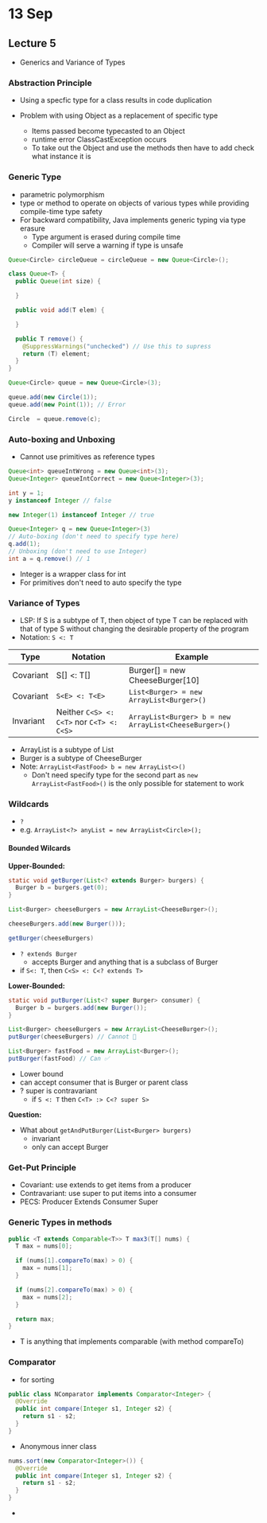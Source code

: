 # 13 Sep

## Lecture 5

- Generics and Variance of Types

### Abstraction Principle

- Using a specfic type for a class results in code duplication

- Problem with using Object as a replacement of specific type
  - Items passed become typecasted to an Object
  - runtime error ClassCastException occurs
  - To take out the Object and use the methods then have to add check what instance it is

### Generic Type

- parametric polymorphism
- type or method to operate on objects of various types while providing compile-time type safety
- For backward compatibility, Java implements generic typing via type erasure
  - Type argument is erased during compile time
  - Compiler will serve a warning if type is unsafe

```java
Queue<Circle> circleQueue = circleQueue = new Queue<Circle>();
```

```java
class Queue<T> {
  public Queue(int size) {

  }

  public void add(T elem) {

  }

  public T remove() {
    @SuppressWarnings("unchecked") // Use this to supress
    return (T) element;
  }
}

Queue<Circle> queue = new Queue<Circle>(3);

queue.add(new Circle(1));
queue.add(new Point(1)); // Error

Circle  = queue.remove(c);
```

### Auto-boxing and Unboxing

- Cannot use primitives as reference types

```java
Queue<int> queueIntWrong = new Queue<int>(3);
Queue<Integer> queueIntCorrect = new Queue<Integer>(3);

int y = 1;
y instanceof Integer // false

new Integer(1) instanceof Integer // true

Queue<Integer> q = new Queue<Integer>(3)
// Auto-boxing (don't need to specify type here)
q.add(1);
// Unboxing (don't need to use Integer)
int a = q.remove() // 1
```

- Integer is a wrapper class for int
- For primitives don't need to auto specify the type

### Variance of Types

- LSP: If S is a subtype of T, then object of type T can be replaced with that of type S without changing the desirable property of the program
- Notation: `S <: T`

| Type      | Notation                                  | Example                                               |
| --------- | ----------------------------------------- | ----------------------------------------------------- |
| Covariant | S[] <: T[]                                | Burger[] = new CheeseBurger[10]                       |
| Covariant | `S<E> <: T<E>`                            | `List<Burger> = new ArrayList<Burger>()`              |
| Invariant | Neither `C<S> <: C<T>` nor `C<T> <: C<S>` | `ArrayList<Burger> b = new ArrayList<CheeseBurger>()` |

- ArrayList is a subtype of List
- Burger is a subtype of CheeseBurger
- Note: `ArrayList<FastFood> b = new ArrayList<>()`
  - Don't need specify type for the second part as `new ArrayList<FastFood>()` is the only possible for statement to work

### Wildcards

- `?`
- e.g. `ArrayList<?> anyList = new ArrayList<Circle>();`

#### Bounded Wilcards

**Upper-Bounded:**

```java
static void getBurger(List<? extends Burger> burgers) {
  Burger b = burgers.get(0);
}

List<Burger> cheeseBurgers = new ArrayList<CheeseBurger>();

cheeseBurgers.add(new Burger()));

getBurger(cheeseBurgers)
```

- `? extends Burger`
  - accepts Burger and anything that is a subclass of Burger
- if `S<: T`, then `C<S> <: C<? extends T>`

**Lower-Bounded:**

```java
static void putBurger(List<? super Burger> consumer) {
  Burger b = burgers.add(new Burger());
}

List<Burger> cheeseBurgers = new ArrayList<CheeseBurger>();
putBurger(cheeseBurgers) // Cannot 🔴

List<Burger> fastFood = new ArrayList<Burger>();
putBurger(fastFood) // Can ✅
```

- Lower bound
- can accept consumer that is Burger or parent class
- ? super is contravariant
  - if `S <: T` then `C<T> :> C<? super S>`

**Question:**

- What about `getAndPutBurger(List<Burger> burgers)`
  - invariant
  - only can accept Burger

### Get-Put Principle

- Covariant: use extends to get items from a producer
- Contravariant: use super to put items into a consumer
- PECS: Producer Extends Consumer Super

### Generic Types in methods

```java
public <T extends Comparable<T>> T max3(T[] nums) {
  T max = nums[0];

  if (nums[1].compareTo(max) > 0) {
    max = nums[1];
  }

  if (nums[2].compareTo(max) > 0) {
    max = nums[2];
  }

  return max;
}
```

- T is anything that implements comparable (with method compareTo)

### Comparator

- for sorting

```java
public class NComparator implements Comparator<Integer> {
  @Override
  public int compare(Integer s1, Integer s2) {
    return s1 - s2;
  }
}
```

- Anonymous inner class

```java
nums.sort(new Comparator<Integer>()) {
  @Override
  public int compare(Integer s1, Integer s2) {
    return s1 - s2;
  }
}
```

- 
